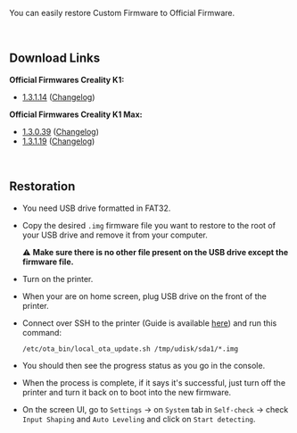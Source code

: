 You can easily restore Custom Firmware to Official Firmware.

<br />

## Download Links

**Official Firmwares Creality K1:**

  - [1.3.1.14](https://drive.google.com/file/d/1bBI3zHbTUC9k4fL1csL5UeDjJXGb0jL4/view?usp=drive_link) ([Changelog](https://raw.githubusercontent.com/Guilouz/Creality-K1-and-K1-Max/main/Changelogs/Changelog_1.3.1.14.txt))

**Official Firmwares Creality K1 Max:**

  - [1.3.0.39](https://drive.google.com/file/d/1sAQEguCromdUTqxiB6xMNPTFfYuo-Joj/view?usp=drive_link) ([Changelog](https://raw.githubusercontent.com/Guilouz/Creality-K1-and-K1-Max/main/Changelogs/Changelog_1.3.0.39.txt))
  - [1.3.1.19](https://drive.google.com/file/d/1RgF_MVfBl-j2EqPCftSEQtwtOOCf6YeA/view?usp=drive_link) ([Changelog](https://raw.githubusercontent.com/Guilouz/Creality-K1-and-K1-Max/main/Changelogs/Changelog_1.3.1.19.txt))

<br />

## Restoration

- You need USB drive formatted in FAT32.

- Copy the desired `.img` firmware file you want to restore to the root of your USB drive and remove it from your computer.

  ⚠ **Make sure there is no other file present on the USB drive except the firmware file.**

- Turn on the printer.

- When your are on home screen, plug USB drive on the front of the printer.

- Connect over SSH to the printer (Guide is available [here](https://github.com/Guilouz/Creality-K1-and-K1-Max/wiki/SSH-Connection)) and run this command:

  ```
  /etc/ota_bin/local_ota_update.sh /tmp/udisk/sda1/*.img
  ```

- You should then see the progress status as you go in the console.

- When the process is complete, if it says it's successful, just turn off the printer and turn it back on to boot into the new firmware.

- On the screen UI, go to `Settings` -> on `System` tab in `Self-check` -> check `Input Shaping` and `Auto Leveling` and click on `Start detecting`.

<br />
